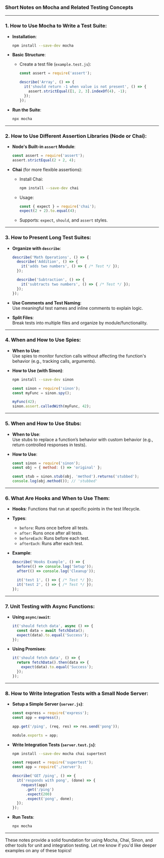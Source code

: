 ### **Short Notes on Mocha and Related Testing Concepts**

---

### **1. How to Use Mocha to Write a Test Suite:**

- **Installation**:  
  ```bash
  npm install --save-dev mocha
  ```

- **Basic Structure**:
  - Create a test file (`example.test.js`):
    ```js
    const assert = require('assert');

    describe('Array', () => {
      it('should return -1 when value is not present', () => {
        assert.strictEqual([1, 2, 3].indexOf(4), -1);
      });
    });
    ```

- **Run the Suite**:  
  ```bash
  npx mocha
  ```

---

### **2. How to Use Different Assertion Libraries (Node or Chai):**

- **Node's Built-in `assert` Module**:
  ```js
  const assert = require('assert');
  assert.strictEqual(2 + 2, 4);
  ```

- **Chai** (for more flexible assertions):
  - Install Chai:  
    ```bash
    npm install --save-dev chai
    ```

  - Usage:
    ```js
    const { expect } = require('chai');
    expect(2 + 2).to.equal(4);
    ```

  - Supports: `expect`, `should`, and `assert` styles.

---

### **3. How to Present Long Test Suites:**

- **Organize with `describe`**:
  ```js
  describe('Math Operations', () => {
    describe('Addition', () => {
      it('adds two numbers', () => { /* Test */ });
    });

    describe('Subtraction', () => {
      it('subtracts two numbers', () => { /* Test */ });
    });
  });
  ```

- **Use Comments and Test Naming**:  
  Use meaningful test names and inline comments to explain logic.

- **Split Files**:  
  Break tests into multiple files and organize by module/functionality.

---

### **4. When and How to Use Spies:**

- **When to Use**:  
  Use spies to monitor function calls without affecting the function's behavior (e.g., tracking calls, arguments).

- **How to Use (with Sinon)**:  
  ```bash
  npm install --save-dev sinon
  ```

  ```js
  const sinon = require('sinon');
  const myFunc = sinon.spy();

  myFunc(42);
  sinon.assert.calledWith(myFunc, 42);
  ```

---

### **5. When and How to Use Stubs:**

- **When to Use**:  
  Use stubs to replace a function’s behavior with custom behavior (e.g., return controlled responses in tests).

- **How to Use**:  
  ```js
  const sinon = require('sinon');
  const obj = { method: () => 'original' };

  const stub = sinon.stub(obj, 'method').returns('stubbed');
  console.log(obj.method()); // 'stubbed'
  ```

---

### **6. What Are Hooks and When to Use Them:**

- **Hooks**: Functions that run at specific points in the test lifecycle.

- **Types**:
  - `before`: Runs once before all tests.
  - `after`: Runs once after all tests.
  - `beforeEach`: Runs before each test.
  - `afterEach`: Runs after each test.

- **Example**:
  ```js
  describe('Hooks Example', () => {
    before(() => console.log('Setup'));
    after(() => console.log('Cleanup'));

    it('test 1', () => { /* Test */ });
    it('test 2', () => { /* Test */ });
  });
  ```

---

### **7. Unit Testing with Async Functions:**

- **Using `async/await`**:
  ```js
  it('should fetch data', async () => {
    const data = await fetchData();
    expect(data).to.equal('Success');
  });
  ```

- **Using Promises**:
  ```js
  it('should fetch data', () => {
    return fetchData().then(data => {
      expect(data).to.equal('Success');
    });
  });
  ```

---

### **8. How to Write Integration Tests with a Small Node Server:**

- **Setup a Simple Server (`server.js`)**:
  ```js
  const express = require('express');
  const app = express();

  app.get('/ping', (req, res) => res.send('pong'));

  module.exports = app;
  ```

- **Write Integration Tests (`server.test.js`)**:
  ```bash
  npm install --save-dev mocha chai supertest
  ```

  ```js
  const request = require('supertest');
  const app = require('./server');

  describe('GET /ping', () => {
    it('responds with pong', (done) => {
      request(app)
        .get('/ping')
        .expect(200)
        .expect('pong', done);
    });
  });
  ```

- **Run Tests**:
  ```bash
  npx mocha
  ```

---

These notes provide a solid foundation for using Mocha, Chai, Sinon, and other tools for unit and integration testing. Let me know if you'd like deeper examples on any of these topics!
